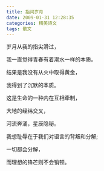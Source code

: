 ```yaml
---
title: 指间岁月
date: 2009-01-31 12:28:35
categories: 精美诗文
tags: 散文
---
```


岁月从我的指尖滑过，

我一直觉得青春有着潮水一样的本质。

结果是我没有从火中取得黄金，

我得到了沉默的本质。

这是生命的一种内在互相牵制，

大地的经纬交叉，

河流奔涌，星辰隐秘。

我想耻辱在于我们对语言的背叛和分解;

一切都会分解，

而理想的锋芒则不会销顿。
